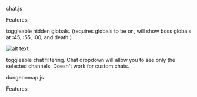 chat.js

Features:

  toggleable hidden globals. (requires globals to be on, will show boss globals at :45, :55, :00, and death.)
  
  ![alt text](https://prnt.sc/niMtBQ9_Qtve)
  
  toggleable chat filtering. Chat dropdown will allow you to see only the selected channels. Doesn't work for custom chats.

dungeonmap.js

Features:

